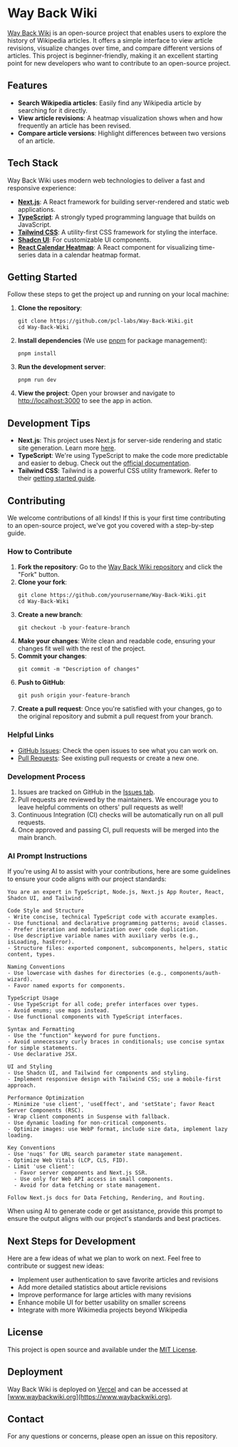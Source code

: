 # Way Back Wiki

[Way Back Wiki](https://www.waybackwiki.org) is an open-source project that enables users to explore the history of Wikipedia articles. It offers a simple interface to view article revisions, visualize changes over time, and compare different versions of articles. This project is beginner-friendly, making it an excellent starting point for new developers who want to contribute to an open-source project.

## Features

- **Search Wikipedia articles**: Easily find any Wikipedia article by searching for it directly.
- **View article revisions**: A heatmap visualization shows when and how frequently an article has been revised.
- **Compare article versions**: Highlight differences between two versions of an article.

## Tech Stack

Way Back Wiki uses modern web technologies to deliver a fast and responsive experience:

- [**Next.js**](https://nextjs.org/): A React framework for building server-rendered and static web applications.
- [**TypeScript**](https://www.typescriptlang.org/): A strongly typed programming language that builds on JavaScript.
- [**Tailwind CSS**](https://tailwindcss.com/): A utility-first CSS framework for styling the interface.
- [**Shadcn UI**](https://ui.shadcn.com/): For customizable UI components.
- [**React Calendar Heatmap**](https://github.com/kevinsqi/react-calendar-heatmap): A React component for visualizing time-series data in a calendar heatmap format.

## Getting Started

Follow these steps to get the project up and running on your local machine:

1. **Clone the repository**:
   ```
   git clone https://github.com/pcl-labs/Way-Back-Wiki.git
   cd Way-Back-Wiki
   ```

2. **Install dependencies** (We use [pnpm](https://pnpm.io/) for package management):
   ```
   pnpm install
   ```

3. **Run the development server**:
   ```
   pnpm run dev
   ```

4. **View the project**: Open your browser and navigate to [http://localhost:3000](http://localhost:3000) to see the app in action.

## Development Tips

- **Next.js**: This project uses Next.js for server-side rendering and static site generation. Learn more [here](https://nextjs.org/docs).
- **TypeScript**: We're using TypeScript to make the code more predictable and easier to debug. Check out the [official documentation](https://www.typescriptlang.org/docs/).
- **Tailwind CSS**: Tailwind is a powerful CSS utility framework. Refer to their [getting started guide](https://tailwindcss.com/docs/installation).

## Contributing

We welcome contributions of all kinds! If this is your first time contributing to an open-source project, we've got you covered with a step-by-step guide.

### How to Contribute

1. **Fork the repository**: Go to the [Way Back Wiki repository](https://github.com/pcl-labs/Way-Back-Wiki) and click the "Fork" button.
2. **Clone your fork**:
   ```
   git clone https://github.com/yourusername/Way-Back-Wiki.git
   cd Way-Back-Wiki
   ```
3. **Create a new branch**:
   ```
   git checkout -b your-feature-branch
   ```
4. **Make your changes**: Write clean and readable code, ensuring your changes fit well with the rest of the project.
5. **Commit your changes**:
   ```
   git commit -m "Description of changes"
   ```
6. **Push to GitHub**:
   ```
   git push origin your-feature-branch
   ```
7. **Create a pull request**: Once you're satisfied with your changes, go to the original repository and submit a pull request from your branch.

### Helpful Links

- [GitHub Issues](https://github.com/pcl-labs/Way-Back-Wiki/issues): Check the open issues to see what you can work on.
- [Pull Requests](https://github.com/pcl-labs/Way-Back-Wiki/pulls): See existing pull requests or create a new one.

### Development Process

1. Issues are tracked on GitHub in the [Issues tab](https://github.com/pcl-labs/Way-Back-Wiki/issues).
2. Pull requests are reviewed by the maintainers. We encourage you to leave helpful comments on others' pull requests as well!
3. Continuous Integration (CI) checks will be automatically run on all pull requests.
4. Once approved and passing CI, pull requests will be merged into the main branch.

### AI Prompt Instructions

If you're using AI to assist with your contributions, here are some guidelines to ensure your code aligns with our project standards:

```
You are an expert in TypeScript, Node.js, Next.js App Router, React, Shadcn UI, and Tailwind.

Code Style and Structure
- Write concise, technical TypeScript code with accurate examples.
- Use functional and declarative programming patterns; avoid classes.
- Prefer iteration and modularization over code duplication.
- Use descriptive variable names with auxiliary verbs (e.g., isLoading, hasError).
- Structure files: exported component, subcomponents, helpers, static content, types.

Naming Conventions
- Use lowercase with dashes for directories (e.g., components/auth-wizard).
- Favor named exports for components.

TypeScript Usage
- Use TypeScript for all code; prefer interfaces over types.
- Avoid enums; use maps instead.
- Use functional components with TypeScript interfaces.

Syntax and Formatting
- Use the "function" keyword for pure functions.
- Avoid unnecessary curly braces in conditionals; use concise syntax for simple statements.
- Use declarative JSX.

UI and Styling
- Use Shadcn UI, and Tailwind for components and styling.
- Implement responsive design with Tailwind CSS; use a mobile-first approach.

Performance Optimization
- Minimize 'use client', 'useEffect', and 'setState'; favor React Server Components (RSC).
- Wrap client components in Suspense with fallback.
- Use dynamic loading for non-critical components.
- Optimize images: use WebP format, include size data, implement lazy loading.

Key Conventions
- Use 'nuqs' for URL search parameter state management.
- Optimize Web Vitals (LCP, CLS, FID).
- Limit 'use client':
  - Favor server components and Next.js SSR.
  - Use only for Web API access in small components.
  - Avoid for data fetching or state management.

Follow Next.js docs for Data Fetching, Rendering, and Routing.
```

When using AI to generate code or get assistance, provide this prompt to ensure the output aligns with our project's standards and best practices.

## Next Steps for Development

Here are a few ideas of what we plan to work on next. Feel free to contribute or suggest new ideas:

- Implement user authentication to save favorite articles and revisions
- Add more detailed statistics about article revisions
- Improve performance for large articles with many revisions
- Enhance mobile UI for better usability on smaller screens
- Integrate with more Wikimedia projects beyond Wikipedia

## License

This project is open source and available under the [MIT License](https://github.com/pcl-labs/Way-Back-Wiki/blob/main/LICENSE).

## Deployment

Way Back Wiki is deployed on [Vercel](https://vercel.com) and can be accessed at [www.waybackwiki.org](https://www.waybackwiki.org).

## Contact

For any questions or concerns, please open an issue on this repository.